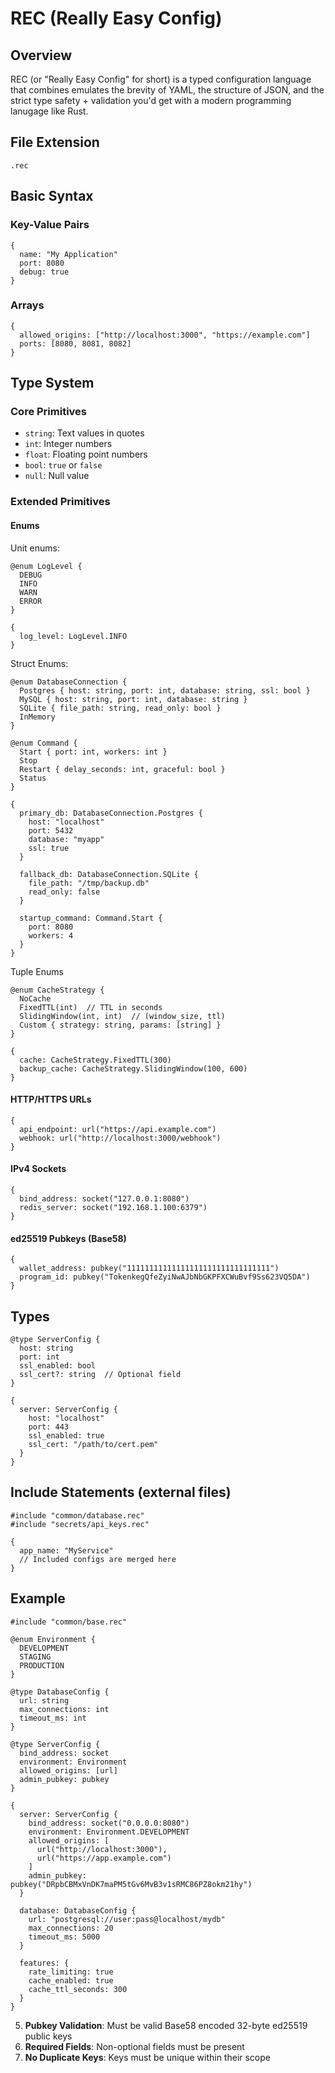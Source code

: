 # REC (Really Easy Config)

## Overview

REC (or "Really Easy Config" for short) is a typed configuration language that combines emulates the brevity of YAML, the structure of JSON, and the strict type safety + validation you'd get with a modern programming lanugage like Rust.

## File Extension

`.rec`

## Basic Syntax

### Key-Value Pairs

```rec
{
  name: "My Application"
  port: 8080
  debug: true
}
```

### Arrays

```rec
{
  allowed_origins: ["http://localhost:3000", "https://example.com"]
  ports: [8080, 8081, 8082]
}
```

## Type System

### Core Primitives

- `string`: Text values in quotes
- `int`: Integer numbers
- `float`: Floating point numbers
- `bool`: `true` or `false`
- `null`: Null value

### Extended Primitives

#### Enums

Unit enums:
```rec
@enum LogLevel {
  DEBUG
  INFO
  WARN
  ERROR
}

{
  log_level: LogLevel.INFO
}
```

Struct Enums:
```rec
@enum DatabaseConnection {
  Postgres { host: string, port: int, database: string, ssl: bool }
  MySQL { host: string, port: int, database: string }
  SQLite { file_path: string, read_only: bool }
  InMemory
}

@enum Command {
  Start { port: int, workers: int }
  Stop
  Restart { delay_seconds: int, graceful: bool }
  Status
}

{
  primary_db: DatabaseConnection.Postgres {
    host: "localhost"
    port: 5432
    database: "myapp"
    ssl: true
  }
  
  fallback_db: DatabaseConnection.SQLite {
    file_path: "/tmp/backup.db"
    read_only: false
  }
  
  startup_command: Command.Start {
    port: 8080
    workers: 4
  }
}
```

Tuple Enums
```rec
@enum CacheStrategy {
  NoCache
  FixedTTL(int)  // TTL in seconds
  SlidingWindow(int, int)  // (window_size, ttl)
  Custom { strategy: string, params: [string] }
}

{
  cache: CacheStrategy.FixedTTL(300)
  backup_cache: CacheStrategy.SlidingWindow(100, 600)
}
```

#### HTTP/HTTPS URLs

```rec
{
  api_endpoint: url("https://api.example.com")
  webhook: url("http://localhost:3000/webhook")
}
```

#### IPv4 Sockets

```rec
{
  bind_address: socket("127.0.0.1:8080")
  redis_server: socket("192.168.1.100:6379")
}
```

#### ed25519 Pubkeys (Base58)

```rec
{
  wallet_address: pubkey("11111111111111111111111111111111")
  program_id: pubkey("TokenkegQfeZyiNwAJbNbGKPFXCWuBvf9Ss623VQ5DA")
}
```

## Types

```rec
@type ServerConfig {
  host: string
  port: int
  ssl_enabled: bool
  ssl_cert?: string  // Optional field
}

{
  server: ServerConfig {
    host: "localhost"
    port: 443
    ssl_enabled: true
    ssl_cert: "/path/to/cert.pem"
  }
}
```

## Include Statements (external files)

```rec
#include "common/database.rec"
#include "secrets/api_keys.rec"

{
  app_name: "MyService"
  // Included configs are merged here
}
```

## Example

```rec
#include "common/base.rec"

@enum Environment {
  DEVELOPMENT
  STAGING
  PRODUCTION
}

@type DatabaseConfig {
  url: string
  max_connections: int
  timeout_ms: int
}

@type ServerConfig {
  bind_address: socket
  environment: Environment
  allowed_origins: [url]
  admin_pubkey: pubkey
}

{
  server: ServerConfig {
    bind_address: socket("0.0.0.0:8080")
    environment: Environment.DEVELOPMENT
    allowed_origins: [
      url("http://localhost:3000"),
      url("https://app.example.com")
    ]
    admin_pubkey: pubkey("DRpbCBMxVnDK7maPM5tGv6MvB3v1sRMC86PZ8okm21hy")
  }
  
  database: DatabaseConfig {
    url: "postgresql://user:pass@localhost/mydb"
    max_connections: 20
    timeout_ms: 5000
  }
  
  features: {
    rate_limiting: true
    cache_enabled: true
    cache_ttl_seconds: 300
  }
}
```
5. **Pubkey Validation**: Must be valid Base58 encoded 32-byte ed25519 public keys
6. **Required Fields**: Non-optional fields must be present
7. **No Duplicate Keys**: Keys must be unique within their scope
